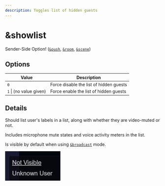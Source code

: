 ```yaml
---
description: Toggles list of hidden guests
---
```


# \&showlist

Sender-Side Option! ([`&push`](push.md), [`&room`](../general-settings/room.md), [`&scene`](../advanced-settings/view-parameters/scene.md))

## Options

| Value                   | Description                             |
| ----------------------- | --------------------------------------- |
| `0`                     | Force disable the list of hidden guests |
| `1` \| (no value given) | Force enable the list of hidden guests  |

## Details

Should list user's labels in a list, along with whether they are video-muted or not.&#x20;

Includes microphone mute states and voice activity meters in the list.

Is visible by default when using [`&broadcast`](../advanced-settings/view-parameters/broadcast.md) mode.

![](<../.gitbook/assets/image (1).png>)
